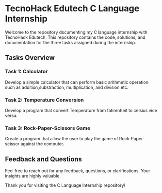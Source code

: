 # TecnoHack Edutech C Language Internship

Welcome to the repository documenting my C language internship with TecnoHack Edutech. This repository contains the code, solutions, and documentation for the three tasks assigned during the internship.

## Tasks Overview

### Task 1: Calculator
Develop a simple calculator that can perform basic arithmetic operation such as addition,substraction, multiplication, and division etc.

### Task 2: Temperature Conversion
Develop a program that convert Temperature from fahrenheit to celsius vice versa.

### Task 3: Rock-Paper-Scissors Game
Create a program that allow the user to play the game of Rock-Paper-scissor against the computer.

## Feedback and Questions

Feel free to reach out for any feedback, questions, or clarifications. Your insights are highly valuable.

Thank you for visiting the C Language Internship repository!


